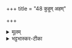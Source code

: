 +++
title = "48 कुहूम् अहम्"

+++


<details><summary>मूलम्</summary>

कु॒हूम॒हँ सु॒भगा॑व्ँ विद्म॒नाप॑सम॒स्मिन्य॒ज्ञे सु॒हवा॑ञ्जोहवीमि ।  
सा नो॑ ददातु॒ श्रव॑णम्पितृ॒णान्तस्या॑स्ते देवि ह॒विषा॑ विधेम ।
</details>

<details><summary>भट्टभास्कर-टीका</summary>

नष्टचन्द्राऽमावास्या कुहूः, तां सुभगां शोभनधनादिकां **विद्मनापसं** विदितकर्माणं, वेदनं विद्मः, औणादिको मन्प्रत्ययः, तद्विद्मनं पामादिलक्षणो नप्रत्ययः, तादृशं अपः कर्म यस्या इति तादृशीं सुहवां स्वाह्वानां अस्मिन् यज्ञे जोहवीमि भृशमाह्वयामि, सा चाहूता अस्मभ्यं ददातु श्रवणं श्रुतिसुखं धनं यशो वा पितृणां पूर्वेषां संबन्धि पितृणां वा श्रुतिसुखं यथा भवति तया ददातु । इदानीं स्तुत्या अभिमुखीं देवतां प्रत्यक्षीकृत्याह - हे देवि कुहु तस्याः हविषा विधेम । 'क्रियाग्रहणं कर्तव्यम्' इति कर्मणः संप्रदानत्वाच्चतुर्थ्यर्थे षष्ठी । तादृग्गुणां त्वां हविषा परिचरेमेत्यर्थः ॥
</details>